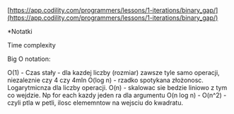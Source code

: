 [https://app.codility.com/programmers/lessons/1-iterations/binary_gap/](https://app.codility.com/programmers/lessons/1-iterations/binary_gap/)


*Notatki

Time complexity

Big O notation:

O(1) - Czas stały -  dla kazdej liczby (rozmiar) zawsze tyle samo operacji, niezaleznie czy 4 czy 4mln
O(log n) - rzadko spotykana złożonosc. Logarytmicnza dla liczby operacji.
O(n) - skalowac sie bedzie liniowo z tym co wejdzie. Np for each kazdy jeden ra dla argumentu
O(n log n) - 
O(n^2) - czyli ptla w petli, ilosc elememntow na wejsciu do kwadratu.
